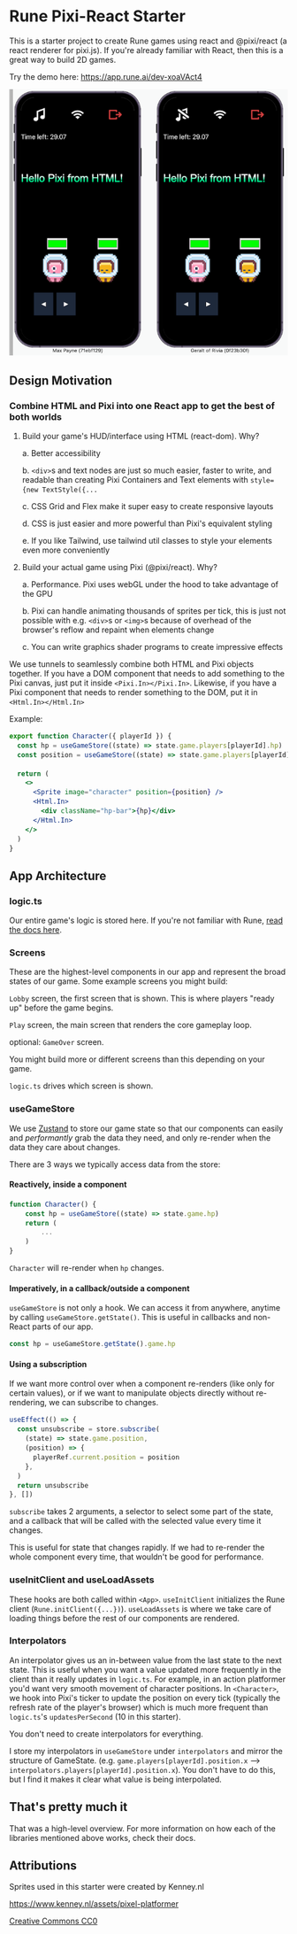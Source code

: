 # Rune Pixi-React Starter

This is a starter project to create Rune games using react and @pixi/react (a react renderer for pixi.js). If you're already familiar with React, then this is a great way to build 2D games.

Try the demo here: https://app.rune.ai/dev-xoaVAct4

![Preview](preview.png)

## Design Motivation

### Combine HTML and Pixi into one React app to get the best of both worlds

1. Build your game's HUD/interface using HTML (react-dom). Why?

   a. Better accessibility

   b. `<div>`s and text nodes are just so much easier, faster to write, and readable than creating Pixi Containers and Text elements with `style={new TextStyle({...`

   c. CSS Grid and Flex make it super easy to create responsive layouts

   d. CSS is just easier and more powerful than Pixi's equivalent styling

   e. If you like Tailwind, use tailwind util classes to style your elements even more conveniently

2. Build your actual game using Pixi (@pixi/react). Why?

   a. Performance. Pixi uses webGL under the hood to take advantage of the GPU

   b. Pixi can handle animating thousands of sprites per tick, this is just not possible with e.g. `<div>`s or `<img>`s because of overhead of the browser's reflow and repaint when elements change

   c. You can write graphics shader programs to create impressive effects

We use tunnels to seamlessly combine both HTML and Pixi objects together. If you have a DOM component that needs to add something to the Pixi canvas, just put it inside `<Pixi.In></Pixi.In>`. Likewise, if you have a Pixi component that needs to render something to the DOM, put it in `<Html.In></Html.In>`

Example:

```jsx
export function Character({ playerId }) {
  const hp = useGameStore((state) => state.game.players[playerId].hp)
  const position = useGameStore((state) => state.game.players[playerId].position)

  return (
    <>
      <Sprite image="character" position={position} />
      <Html.In>
        <div className="hp-bar">{hp}</div>
      </Html.In>
    </>
  )
}
```

## App Architecture

### logic.ts

Our entire game's logic is stored here. If you're not familiar with Rune, [read the docs here](https://developers.rune.ai/docs/quick-start).

### Screens

These are the highest-level components in our app and represent the broad states of our game. Some example screens you might build:

`Lobby` screen, the first screen that is shown. This is where players "ready up" before the game begins.

`Play` screen, the main screen that renders the core gameplay loop.

optional: `GameOver` screen.

You might build more or different screens than this depending on your game.

`logic.ts` drives which screen is shown.

### useGameStore

We use [Zustand](https://github.com/pmndrs/zustand) to store our game state so that our components can easily and _performantly_ grab the data they need, and only re-render when the data they care about changes.

There are 3 ways we typically access data from the store:

#### Reactively, inside a component

```jsx
function Character() {
    const hp = useGameStore((state) => state.game.hp)
    return (
        ...
    )
}
```

`Character` will re-render when `hp` changes.

#### Imperatively, in a callback/outside a component

`useGameStore` is not only a hook. We can access it from anywhere, anytime by calling `useGameStore.getState()`. This is useful in callbacks and non-React parts of our app.

```js
const hp = useGameStore.getState().game.hp
```

#### Using a subscription

If we want more control over when a component re-renders (like only for certain values), or if we want to manipulate objects directly without re-rendering, we can subscribe to changes.

```jsx
useEffect(() => {
  const unsubscribe = store.subscribe(
    (state) => state.game.position,
    (position) => {
      playerRef.current.position = position
    },
  )
  return unsubscribe
}, [])
```

`subscribe` takes 2 arguments, a selector to select some part of the state, and a callback that will be called with the selected value every time it changes.

This is useful for state that changes rapidly. If we had to re-render the whole component every time, that wouldn't be good for performance.

### useInitClient and useLoadAssets

These hooks are both called within `<App>`. `useInitClient` initializes the Rune client (`Rune.initClient({...})`). `useLoadAssets` is where we take care of loading things before the rest of our components are rendered.

### Interpolators

An interpolator gives us an in-between value from the last state to the next state. This is useful when you want a value updated more frequently in the client than it really updates in `logic.ts`. For example, in an action platformer you'd want very smooth movement of character positions. In `<Character>`, we hook into Pixi's ticker to update the position on every tick (typically the refresh rate of the player's browser) which is much more frequent than `logic.ts`'s `updatesPerSecond` (10 in this starter).

You don't need to create interpolators for everything.

I store my interpolators in `useGameStore` under `interpolators` and mirror the structure of GameState. (e.g. `game.players[playerId].position.x` --> `interpolators.players[playerId].position.x`). You don't have to do this, but I find it makes it clear what value is being interpolated.

## That's pretty much it

That was a high-level overview. For more information on how each of the libraries mentioned above works, check their docs.

## Attributions

Sprites used in this starter were created by Kenney.nl

https://www.kenney.nl/assets/pixel-platformer

[Creative Commons CC0](https://creativecommons.org/publicdomain/zero/1.0/)
